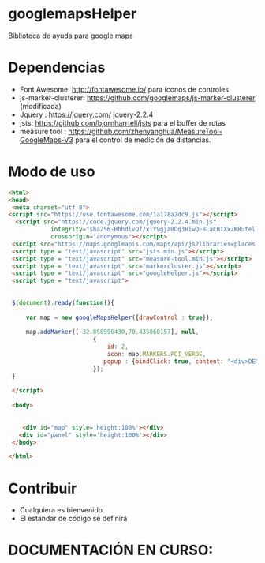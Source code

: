 # googlemapsHelper
Biblioteca de ayuda para google maps



# Dependencias

* Font Awesome: http://fontawesome.io/ para íconos de controles
* js-marker-clusterer: https://github.com/googlemaps/js-marker-clusterer (modificada)
* Jquery : https://jquery.com/  jquery-2.2.4
* jsts: https://github.com/bjornharrtell/jsts para el buffer de rutas
* measure tool : https://github.com/zhenyanghua/MeasureTool-GoogleMaps-V3 para el control de medición de distancias.

# Modo de uso

```html
<html>
<head>
 <meta charset="utf-8">
<script src="https://use.fontawesome.com/1a178a2dc9.js"></script>
  <script src="https://code.jquery.com/jquery-2.2.4.min.js"
            integrity="sha256-BbhdlvQf/xTY9gja0Dq3HiwQF8LaCRTXxZKRutelT44="
            crossorigin="anonymous"></script>
 <script src="https://maps.googleapis.com/maps/api/js?libraries=places,drawing&key=[TU_KEY]"></script>
 <script type = "text/javascript" src="jsts.min.js"></script>
 <script type = "text/javascript" src="measure-tool.min.js"></script>
 <script type = "text/javascript" src="markercluster.js"></script>
 <script type = "text/javascript" src="googleHelper.js"></script>
 <script type = "text/javascript">
 
 
 $(document).ready(function(){
    
     var map = new googleMapsHelper({drawControl : true}); 
 
     map.addMarker([-32.858996430,70.435860157], null,
                        {
                            id: 2,
                            icon: map.MARKERS.POI_VERDE,
                           popup : {bindClick: true, content: "<div>DEMO POPUP</div>"}
                        });
 }
 
 </script>
 
 <body>
 
   
 	<div id="map" style='height:100%'></div>
   <div id="panel" style='height:100%'></div> 
 </body>

</html>
```

# Contribuir
* Cualquiera es bienvenido
* El estandar de código se definirá

# DOCUMENTACIÓN EN CURSO:
